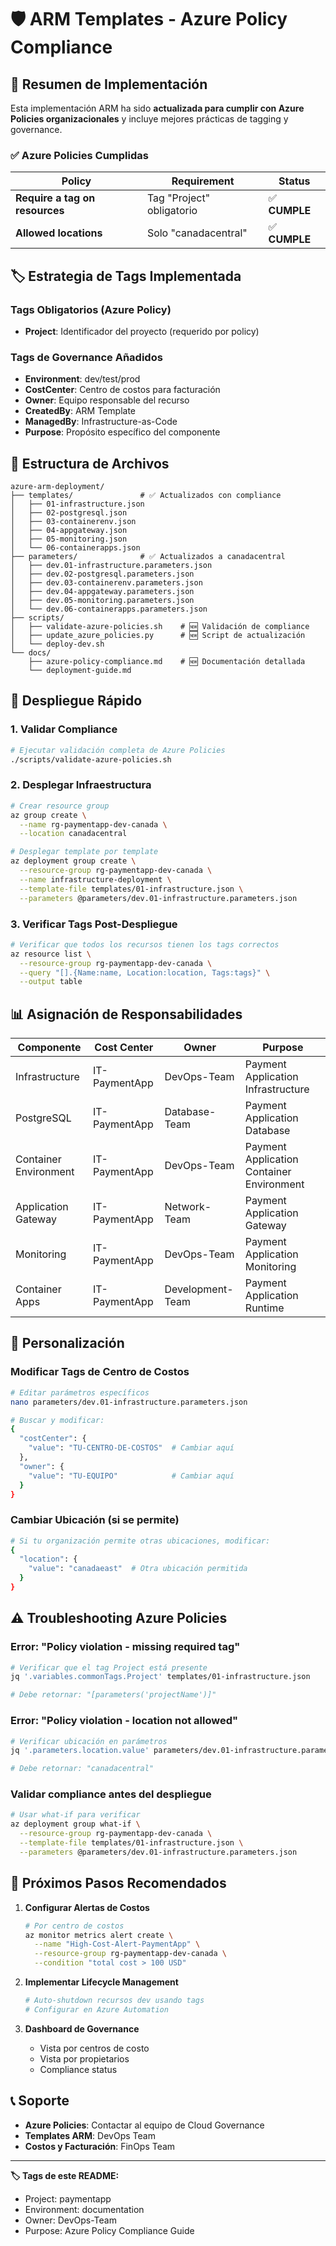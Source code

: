 # 🛡️ ARM Templates - Azure Policy Compliance

## 🎯 Resumen de Implementación

Esta implementación ARM ha sido **actualizada para cumplir con Azure Policies organizacionales** y incluye mejores prácticas de tagging y governance.

### ✅ Azure Policies Cumplidas

| Policy | Requirement | Status |
|--------|-------------|--------|
| **Require a tag on resources** | Tag "Project" obligatorio | ✅ **CUMPLE** |
| **Allowed locations** | Solo "canadacentral" | ✅ **CUMPLE** |

## 🏷️ Estrategia de Tags Implementada

### Tags Obligatorios (Azure Policy)
- **Project**: Identificador del proyecto (requerido por policy)

### Tags de Governance Añadidos
- **Environment**: dev/test/prod
- **CostCenter**: Centro de costos para facturación
- **Owner**: Equipo responsable del recurso
- **CreatedBy**: ARM Template
- **ManagedBy**: Infrastructure-as-Code
- **Purpose**: Propósito específico del componente

## 📁 Estructura de Archivos

```
azure-arm-deployment/
├── templates/               # ✅ Actualizados con compliance
│   ├── 01-infrastructure.json
│   ├── 02-postgresql.json  
│   ├── 03-containerenv.json
│   ├── 04-appgateway.json
│   ├── 05-monitoring.json
│   └── 06-containerapps.json
├── parameters/              # ✅ Actualizados a canadacentral
│   ├── dev.01-infrastructure.parameters.json
│   ├── dev.02-postgresql.parameters.json
│   ├── dev.03-containerenv.parameters.json
│   ├── dev.04-appgateway.parameters.json
│   ├── dev.05-monitoring.parameters.json
│   └── dev.06-containerapps.parameters.json
├── scripts/
│   ├── validate-azure-policies.sh    # 🆕 Validación de compliance
│   ├── update_azure_policies.py      # 🆕 Script de actualización
│   └── deploy-dev.sh
└── docs/
    ├── azure-policy-compliance.md    # 🆕 Documentación detallada
    └── deployment-guide.md
```

## 🚀 Despliegue Rápido

### 1. Validar Compliance
```bash
# Ejecutar validación completa de Azure Policies
./scripts/validate-azure-policies.sh
```

### 2. Desplegar Infraestructura
```bash
# Crear resource group
az group create \
  --name rg-paymentapp-dev-canada \
  --location canadacentral

# Desplegar template por template
az deployment group create \
  --resource-group rg-paymentapp-dev-canada \
  --name infrastructure-deployment \
  --template-file templates/01-infrastructure.json \
  --parameters @parameters/dev.01-infrastructure.parameters.json
```

### 3. Verificar Tags Post-Despliegue
```bash
# Verificar que todos los recursos tienen los tags correctos
az resource list \
  --resource-group rg-paymentapp-dev-canada \
  --query "[].{Name:name, Location:location, Tags:tags}" \
  --output table
```

## 📊 Asignación de Responsabilidades

| Componente | Cost Center | Owner | Purpose |
|------------|-------------|-------|---------|
| Infrastructure | IT-PaymentApp | DevOps-Team | Payment Application Infrastructure |
| PostgreSQL | IT-PaymentApp | Database-Team | Payment Application Database |
| Container Environment | IT-PaymentApp | DevOps-Team | Payment Application Container Environment |
| Application Gateway | IT-PaymentApp | Network-Team | Payment Application Gateway |
| Monitoring | IT-PaymentApp | DevOps-Team | Payment Application Monitoring |
| Container Apps | IT-PaymentApp | Development-Team | Payment Application Runtime |

## 🔧 Personalización

### Modificar Tags de Centro de Costos
```bash
# Editar parámetros específicos
nano parameters/dev.01-infrastructure.parameters.json

# Buscar y modificar:
{
  "costCenter": {
    "value": "TU-CENTRO-DE-COSTOS"  # Cambiar aquí
  },
  "owner": {
    "value": "TU-EQUIPO"            # Cambiar aquí
  }
}
```

### Cambiar Ubicación (si se permite)
```bash
# Si tu organización permite otras ubicaciones, modificar:
{
  "location": {
    "value": "canadaeast"  # Otra ubicación permitida
  }
}
```

## ⚠️ Troubleshooting Azure Policies

### Error: "Policy violation - missing required tag"
```bash
# Verificar que el tag Project está presente
jq '.variables.commonTags.Project' templates/01-infrastructure.json

# Debe retornar: "[parameters('projectName')]"
```

### Error: "Policy violation - location not allowed"
```bash
# Verificar ubicación en parámetros
jq '.parameters.location.value' parameters/dev.01-infrastructure.parameters.json

# Debe retornar: "canadacentral"
```

### Validar compliance antes del despliegue
```bash
# Usar what-if para verificar
az deployment group what-if \
  --resource-group rg-paymentapp-dev-canada \
  --template-file templates/01-infrastructure.json \
  --parameters @parameters/dev.01-infrastructure.parameters.json
```

## 🔮 Próximos Pasos Recomendados

1. **Configurar Alertas de Costos**
   ```bash
   # Por centro de costos
   az monitor metrics alert create \
     --name "High-Cost-Alert-PaymentApp" \
     --resource-group rg-paymentapp-dev-canada \
     --condition "total cost > 100 USD"
   ```

2. **Implementar Lifecycle Management**
   ```bash
   # Auto-shutdown recursos dev usando tags
   # Configurar en Azure Automation
   ```

3. **Dashboard de Governance**
   - Vista por centros de costo
   - Vista por propietarios  
   - Compliance status

## 📞 Soporte

- **Azure Policies**: Contactar al equipo de Cloud Governance
- **Templates ARM**: DevOps Team
- **Costos y Facturación**: FinOps Team

---

**🏷️ Tags de este README:**
- Project: paymentapp
- Environment: documentation  
- Owner: DevOps-Team
- Purpose: Azure Policy Compliance Guide
